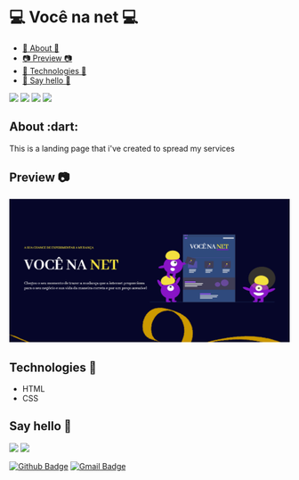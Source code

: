 <h1 > 💻 Você na net 💻 </h1>

* [:dart: About :dart:](#about)
* [📷 Preview 📷](#preview)
* [🚀 Technologies 🚀](#technologies)
* [👋 Say hello 👋](#sayHello)

![](https://img.shields.io/github/languages/count/GustavoSouza12/VoceNaNet)
![](https://img.shields.io/github/languages/top/GustavoSouza12/VoceNaNet)
![](https://img.shields.io/github/last-commit/GustavoSouza12VoceNaNet)
![](https://img.shields.io/github/repo-size/GustavoSouza12/VoceNaNet)

<h2 id="about"> About :dart: </h2>
<p>
  This is a landing page that i've created to spread my services
</p>

<h2 id="preview"> Preview 📷 </h2>
<p align="center">
    <kbd>
        <img width="auto" height="auto" src="https://github.com/GustavoSouza12/VoceNaNet/blob/master/Projetos/voceNaNet/gif/vocenanet.png">
    </kbd>
</p>

<h2 id="technologies">Technologies 🚀</h2>

<ul>
    <li>HTML</li>
    <li>CSS</li>
</ul>

<h2 id ="sayHello">Say hello 👋</h2>

<a href="https://www.linkedin.com/in/gstdev/"><img src="https://img.shields.io/badge/linkedin-%230077B5.svg?&style=for-the-badge&logo=linkedin&logoColor=white" height=25></a> 
<a href="https://www.instagram.com/gstdev1/"><img src="https://img.shields.io/badge/instagram-%23E4405F.svg?&style=for-the-badge&logo=instagram&logoColor=white" height=25></a>

[![Github Badge](https://img.shields.io/badge/-Github-000?style=flat-square&logo=Github&logoColor=white&link=https://github.com/GustavoSouza12)](https://github.com/GustavoSouza12)
[![Gmail Badge](https://img.shields.io/badge/-Gmail-c14438?style=flat-square&logo=Gmail&logoColor=white&link=mailto:gustavosouzaalves12@gmail.com)](mailto:gustavosouzaalves12@gmail.com)
